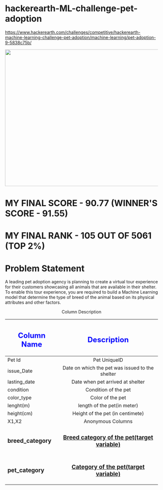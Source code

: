 # hackerearth-ML-challenge-pet-adoption

https://www.hackerearth.com/challenges/competitive/hackerearth-machine-learning-challenge-pet-adoption/machine-learning/pet-adoption-9-5838c75b/

<img src='https://media-fastly.hackerearth.com/media/hackathon/hackerearth-machine-learning-challenge-pet-adoption/images/b96edbc6d2-PetAdoption_FBImage.jpg' height=450 width=650/>

# MY FINAL SCORE - 90.77 (WINNER'S SCORE - 91.55)
# MY FINAL RANK - 105 OUT OF 5061 (TOP 2%) 

# Problem Statement

A leading pet adoption agency is planning to create a virtual tour experience for their customers showcasing all animals that are available in their shelter. To enable this tour experience, you are required to build a Machine Learning model that determine the type of breed of the animal based on its physical attributes and other factors.

<center>Column Description</center>

| <font color='blue'><h2>Column Name</h2></font>                       | <font color='blue'><h2>Description</h2></font>                                                                                        |
| ------------------------------------------------|:-----------------------------------------------------------------------------------------------------------------------:|
| Pet Id                       | Pet UniqueID                                                                                                   | 
| issue_Date                          | 	Date on which the pet was issued to the shelter                                                                  | 
| lasting_date                            | Date when pet arrived at shelter                                                                                    | 
| condition                              | Condition of the pet                                                                                 | 
| color_type                               | Color of the pet                                                                                   |
| lenght(m)                               | length of the pet(in meter)                                                                                   |
|height(cm)                             |  Height of the pet (in centimete)                   |
| X1,X2                             | Anonymous Columns                                          |
| <h3>breed_category</h3>                             | <u><h3>Breed category of the pet(target variable)</h3></u>
|<h3>pet_category</h3>                              |   <u><h3>Category of the pet(target variable)</h3></u>        |

